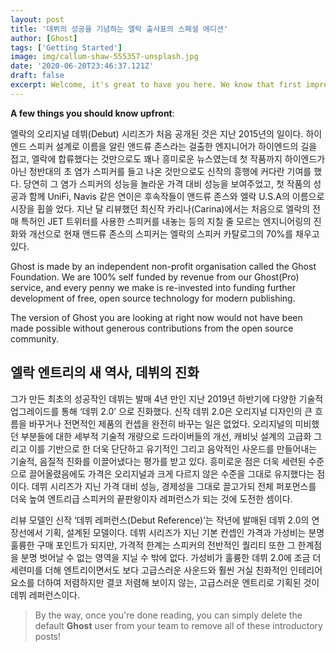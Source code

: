 ```yaml
---
layout: post
title: '데뷔의 성공을 기념하는 엘락 출사표의 스페셜 에디션'
author: [Ghost]
tags: ['Getting Started']
image: img/callum-shaw-555357-unsplash.jpg
date: '2020-06-20T23:46:37.121Z'
draft: false
excerpt: Welcome, it's great to have you here. We know that first impressions are important, so we've populated your new site with some initial getting started posts that will help you get familiar with everything in no time.
---
```


**A few things you should know upfront**:

엘락의 오리지널 데뷔(Debut) 시리즈가 처음 공개된 것은 지난 2015년의 일이다. 하이엔드 스피커 설계로 이름을 알린 앤드류 존스라는 걸출한 엔지니어가 하이엔드의 길을 접고, 엘락에 합류했다는 것만으로도 꽤나 흥미로운 뉴스였는데 첫 작품까지 하이엔드가 아닌 정반대의 초 염가 스피커를 들고 나온 것만으로도 신작의 흥행에 커다란 기여를 했다. 당연히 그 염가 스피커의 성능을 놀라운 가격 대비 성능을 보여주었고, 첫 작품의 성공과 함께 UniFi, Navis 같은 연이은 후속작들이 앤드류 존스와 엘락 U.S.A의 이름으로 시장을 휩쓸 었다. 지난 달 리뷰했던 최신작 카리나(Carina)에서는 처음으로 엘락의 전매 특허인 JET 트위터를 사용한 스피커를 내놓는 등의 지칠 줄 모르는 엔지니어링의 진화와 개선으로 현재 앤드류 존스의 스피커는 엘락의 스피커 카탈로그의 70%를 채우고 있다.

Ghost is made by an independent non-profit organisation called the Ghost Foundation. We are 100% self funded by revenue from our Ghost(Pro) service, and every penny we make is re-invested into funding further development of free, open source technology for modern publishing.

The version of Ghost you are looking at right now would not have been made possible without generous contributions from the open source community.

## 엘락 엔트리의 새 역사, 데뷔의 진화

그가 만든 최초의 성공작인 데뷔는 발매 4년 만인 지난 2019년 하반기에 다양한 기술적 업그레이드를 통해 ‘데뷔 2.0’ 으로 진화했다. 신작 데뷔 2.0은 오리지널 디자인의 큰 흐름을 바꾸거나 전면적인 제품의 컨셉을 완전히 바꾸는 일은 없었다. 오리지널의 미비했던 부분들에 대한 세부적 기술적 개량으로 드라이버들의 개선, 캐비닛 설계의 고급화 그리고 이를 기반으로 한 더욱 단단하고 유기적인 그리고 음악적인 사운드를 만들어내는 기술적, 음질적 진화를 이끌어냈다는 평가를 받고 있다. 흥미로운 점은 더욱 세련된 수준으로 끌어올렸음에도 가격은 오리지널과 크게 다르지 않은 수준을 그대로 유지했다는 점이다. 데뷔 시리즈가 지닌 가격 대비 성능, 경제성을 그대로 끌고가되 전체 퍼포먼스를 더욱 높여 엔트리급 스피커의 끝판왕이자 레퍼런스가 되는 것에 도전한 셈이다.

리뷰 모델인 신작 ‘데뷔 레퍼런스(Debut Reference)’는 작년에 발매된 데뷔 2.0의 연장선에서 기획, 설계된 모델이다. 데뷔 시리즈가 지닌 기본 컨셉인 가격과 가성비는 분명 훌륭한 구매 포인트가 되지만, 가격적 한계는 스피커의 전반적인 퀄리티 또한 그 한계점을 분명 벗어날 수 없는 영역을 지닐 수 밖에 없다. 가성비가 훌륭한 데뷔 2.0에 조금 더 세련미를 더해 엔트리이면서도 보다 고급스러운 사운드와 훨씬 거실 친화적인 인테리어 요소를 더하여 저렴하지만 결코 저렴해 보이지 않는, 고급스러운 엔트리로 기획된 것이 데뷔 레퍼런스이다.

> By the way, once you're done reading, you can simply delete the default **Ghost** user from your team to remove all of these introductory posts!
